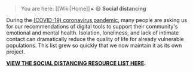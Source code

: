 > You are here: [[Wiki|Home]] ▸ :mask: **Social distancing**

During the [(COVID-19) coronavirus pandemic](https://en.wikipedia.org/wiki/2019%E2%80%9320_coronavirus_pandemic), many people are asking us for our recommendations of digital tools to support their community's emotional and mental health. Isolation, loneliness, and lack of intimate contact can dramatically reduce the quality of life for already vulnerable populations. This list grew so quickly that we now maintain it as its own project.

**[VIEW THE SOCIAL DISTANCING RESOURCE LIST HERE](https://github.com/AnarchoTechNYC/awesome-social-distancing/tree/master/README.md).**
